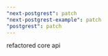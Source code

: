 ```yaml
---
"next-postgrest": patch
"next-postgrest-example": patch
"postgrest": patch
---
```


refactored core api
